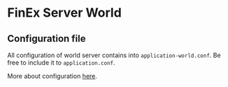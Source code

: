 # FinEx Server World
## Configuration file
All configuration of world server contains into `application-world.conf`. Be free to include it to `application.conf`.

More about configuration [here](./documentation/configuration.md).